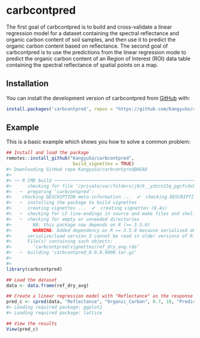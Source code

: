 
<!-- README.md is generated from README.Rmd. Please edit that file -->

# carbcontpred

<!-- badges: start -->
<!-- badges: end -->

The first goal of carbcontpred is to build and cross-validate a linear
regression model for a dataset containing the spectral reflectance and
organic carbon content of soil samples, and then use it to predict the
organic carbon content based on reflectance. The second goal of
carbcontpred is to use the predictions from the linear regression mode
to predict the organic carbon content of an Region of Interest (ROI)
data table containing the spectral reflectance of spatial points on a
map.

## Installation

You can install the development version of carbcontpred from
[GitHub](https://github.com/KangyuSo/carbcontpred) with:

``` r
install.packages('carbcontpred', repos = "https://github.com/KangyuSo/carbcontpred")
```

## Example

This is a basic example which shows you how to solve a common problem:

``` r
## Install and load the package
remotes::install_github("KangyuSo/carbcontpred", 
                         build_vignettes = TRUE)
#> Downloading GitHub repo KangyuSo/carbcontpred@HEAD
#> 
#> ── R CMD build ─────────────────────────────────────────────────────────────────
#>      checking for file ‘/private/var/folders/j9/6__ydzcn15q_pgcfcdxhbrvc0000gn/T/Rtmpt4lVJX/remotesac83e424f5/KangyuSo-carbcontpred-e29a5ce/DESCRIPTION’ ...  ✔  checking for file ‘/private/var/folders/j9/6__ydzcn15q_pgcfcdxhbrvc0000gn/T/Rtmpt4lVJX/remotesac83e424f5/KangyuSo-carbcontpred-e29a5ce/DESCRIPTION’
#>   ─  preparing ‘carbcontpred’:
#>    checking DESCRIPTION meta-information ...  ✔  checking DESCRIPTION meta-information
#>   ─  installing the package to build vignettes
#>      creating vignettes ...  ✔  creating vignettes (8.4s)
#>   ─  checking for LF line-endings in source and make files and shell scripts
#>   ─  checking for empty or unneeded directories
#>        NB: this package now depends on R (>= 3.5.0)
#>        WARNING: Added dependency on R >= 3.5.0 because serialized objects in
#>      serialize/load version 3 cannot be read in older versions of R.
#>      File(s) containing such objects:
#>        ‘carbcontpred/vignettes/ref_dry_avg.rda’
#>   ─  building ‘carbcontpred_0.0.0.9000.tar.gz’
#>      
#> 
library(carbcontpred)

## Load the dataset 
data <- data.frame(ref_dry_avg)

## Create a linear regression model with "Reflectance" as the response variable, "Organic_Carbon" as the predictor variable, test size of 70%, 10 folds for the cross-validation, and "Predicted_Organic_Carbon" as the output column
pred_c <- cpred(data, "Reflectance", "Organic_Carbon", 0.7, 10, "Predicted_Organic_Carbon")
#> Loading required package: ggplot2
#> Loading required package: lattice

## View the results
View(pred_c)
```
